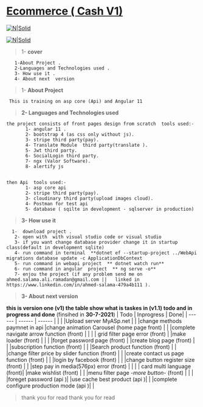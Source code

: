 # [Ecommerce ( Cash V1)](http://ahmedsalamafci1-001-site1.htempurl.com/)

[![N|Solid](https://res.cloudinary.com/dxb44v7tw/image/upload/v1624811642/ecommerce/dd_swnfrs.jpg)](https://nodesource.com/products/nsolid)

[![N|Solid](https://res.cloudinary.com/dxb44v7tw/image/upload/v1624811805/ecommerce/dd_q3y3bd.jpg)](https://nodesource.com/products/nsolid)

>  1-  **cover** 
      
       1-About Project .
       2-Languages and Technologies used .
       3- How use it .
       4- About next  version    
>  1- **About Project**
  
     This is training on asp core (Api) and Angular 11   
 
> **2- Languages and Technologies used**
    
    the project consists of front pages design from scratch  tools used:-
           1- angular 11 .
           2- bootstrap 4 (as css only without js).
           3- stripe third party(pay).
           4- Translate Module  third party(translate ).
           5- Jwt third party.
           6- SocialLogin third party.
           7- ngx (Valor Software).
           8- alertify js

           
    then Api  tools used:-
           1- asp core api
           2- stripe third party(pay).
           3- cloudinary third party(upload images cloud).
           4- Postman for test api
           5- database ( sqilte in development - sqlserver in production) 
           
> **3- How use it**
        
      1-  download project .
       2- open with  with visual studio code or visual studio
       3- if you want change database provider change it in startup class(default in development sqlite)
       4- run command in terminal  **dotnet ef --startup-project ../WebApi migrations database update -c ApplicationDbContext
       5- run command in webapi project  ** dotnet watch run** 
       6- run command in angular  project  ** ng serve -o** 
       7- enjou the project (if any problem send me on ahmed.salama.ali.ramadan@gmail.com ||   linked in https://www.linkedin.com/in/ahmed-salama-479a4b111 ).
> **3- About next  version**  


**this is version one (v1) the table show what is taskes in (v1.1) todo and in progress and   done** (finsihed  in **30-7-2021**)
  | Todo | Inprogress | Done|
| ------   | ------ | ------ |
|  |  |Upload server MyASp.net
|  |  |change methods paymnet in api
|change animation  Carousel (home page front) | |
|complete navigate arrow function (front) | |
| | grid filter page error (front) |
|make loader (front) | |
| |forget password page  (front) |
|create blog page (front) | |
|subscription  function (front) | |
|Search product   function (front) | |
|change filter price by slider  function (front) | |
|create contact us page function (front) | |
|login by facebook (front) | |
|change button register size (front) | |
|step pay in media(576px)  error (front) | |
| | card multi language  (front)|
|make wishlist  (front) | |
|menu filter page *-*more button*-*  (front) | |
| |foreget password (api )| 
|use cache  best product (api )| |
|complete configure production mode (api )| |


>thank you for read
>thank you for read

       
       
       
       

